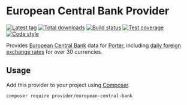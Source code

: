 European Central Bank Provider
==============================

[![Latest tag][Version image]][Releases]
[![Total downloads][Downloads image]][Downloads]
[![Build status][Build image]][Build]
[![Test coverage][Coverage image]][Coverage]
[![Code style][Style image]][Style]

Provides [European Central Bank][] data for [Porter][Porter], including
[daily foreign exchange rates][Fx rates] for over 30 currencies.

Usage
-----

Add this provider to your project using [Composer][].

```
composer require provider/european-central-bank
```


  [Releases]: https://github.com/Provider/European-Central-Bank/releases
  [Version image]: https://poser.pugx.org/provider/european-central-bank/version "Latest version"
  [Downloads]: https://packagist.org/packages/provider/european-central-bank
  [Downloads image]: https://poser.pugx.org/provider/european-central-bank/downloads "Total downloads"
  [Build]: https://github.com/Provider/European-Central-Bank/actions/workflows/Tests.yaml
  [Build image]: https://github.com/Provider/European-Central-Bank/actions/workflows/Tests.yaml/badge.svg "Build status"
  [Coverage]: https://coveralls.io/github/Provider/European-Central-Bank
  [Coverage image]: https://coveralls.io/repos/Provider/European-Central-Bank/badge.svg "Test coverage"
  [Style]: https://styleci.io/repos/61535152
  [Style image]: https://styleci.io/repos/61535152/shield?style=flat "Code style"

  [Porter]: https://github.com/ScriptFUSION/Porter
  [European Central Bank]: http://www.ecb.europa.eu
  [Fx rates]: http://www.ecb.europa.eu/stats/exchange/eurofxref/html/index.en.html
  [Composer]: https://getcomposer.org

